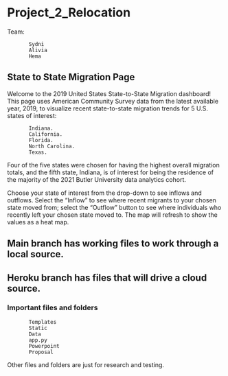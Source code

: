 # Project_2_Relocation


Team:  

           Sydni   
           Alivia   
           Hema   


## State to State Migration Page

Welcome to the 2019 United States State-to-State Migration dashboard!
This page uses American Community Survey data from the latest available year, 2019, to visualize recent state-to-state migration trends for 5 U.S. states of interest:   


           Indiana.  
           California.  
           Florida.  
           North Carolina.  
           Texas.  

Four of the five states were chosen for having the highest overall migration totals, and the fifth state, Indiana, is of interest for being the residence of the majority of the 2021 Butler University data analytics cohort.   

Choose your state of interest from the drop-down to see inflows and outflows. Select the “Inflow” to see where recent migrants to your chosen state moved from; select the “Outflow” button to see where individuals who recently left your chosen state moved to. The map will refresh to show the values as a heat map.   
            


## Main branch has working files to work through a local source.
## Heroku branch has files that will drive a cloud source.


### Important files and folders 

           Templates       
           Static   
           Data   
           app.py  
           Powerpoint
           Proposal



Other files and folders are just for research and testing.
